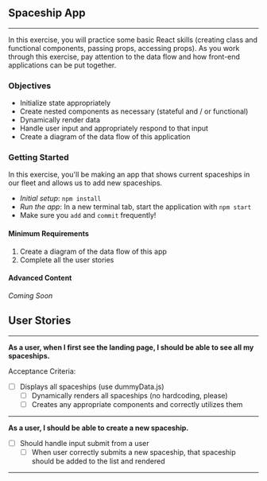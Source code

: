 ## Spaceship App
---
In this exercise, you will practice some basic React skills (creating class and functional components, passing props, accessing props). As you work through this exercise, pay attention to the data flow and how front-end applications can be put together.

### Objectives
* Initialize state appropriately
* Create nested components as necessary (stateful and / or functional)
* Dynamically render data
* Handle user input and appropriately respond to that input
* Create a diagram of the data flow of this application

### Getting Started
In this exercise, you'll be making an app that shows current spaceships in our fleet and allows us to add new spaceships.
* _Initial setup_: `npm install`
* _Run the app_: In a new terminal tab, start the application with `npm start`
* Make sure you `add` and `commit` frequently!

#### Minimum Requirements
1. Create a diagram of the data flow of this app
2. Complete all the user stories

#### Advanced Content
_Coming Soon_

## User Stories
---

**As a user, when I first see the landing page, I should be able to see all my spaceships.**

Acceptance Criteria:
- [ ] Displays all spaceships (use dummyData.js)
  - [ ] Dynamically renders all spaceships (no hardcoding, please)
  - [ ] Creates any appropriate components and correctly utilizes them

---------------------------------

**As a user, I should be able to create a new spaceship.**
- [ ] Should handle input submit from a user
  - [ ] When user correctly submits a new spaceship, that spaceship should be added to the list and rendered

---------------------------------
